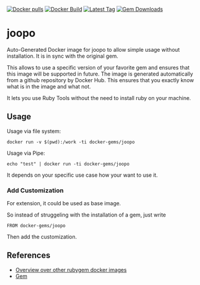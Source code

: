 [![Docker pulls](https://img.shields.io/docker/pulls/rubygem/joopo.svg)](https://hub.docker.com/r/rubygem/joopo/)
[![Docker Build](https://img.shields.io/docker/automated/rubygem/joopo.svg)](https://hub.docker.com/r/rubygem/joopo/)
[![Latest Tag](https://img.shields.io/github/tag/docker-rubygem/joopo.svg)](https://hub.docker.com/r/rubygem/joopo/)
[![Gem Downloads](https://img.shields.io/gem/dt/joopo.svg)](https://rubygems.org/gems/joopo/)
# joopo

Auto-Generated Docker image for joopo to allow simple usage without installation.
It is in sync with the original gem.

This allows to use a specific version of your favorite gem and ensures that this image will be supported in future.
The image is generated automatically from a github repository by Docker Hub.
This ensures that you exactly know what is in the image and what not.

It lets you use Ruby Tools without the need to install ruby on your machine.

## Usage

Usage via file system:

`docker run -v $(pwd):/work -ti docker-gems/joopo`

Usage via Pipe:

`echo "test" | docker run -ti docker-gems/joopo`

It depends on your specific use case how your want to use it.

### Add Customization

For extension, it could be used as base image.

So instead of struggeling with the installation of a gem, just write

`FROM docker-gems/joopo`

Then add the customization.

## References

 - [Overview over other rubygem docker images](https://github.com/thinkbot/docker-rubygem)
 - [Gem](https://rubygems.org/gems/joopo/)
